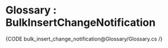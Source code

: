 ﻿# Glossary : BulkInsertChangeNotification

{CODE bulk_insert_change_notification@Glossary/Glossary.cs /}
